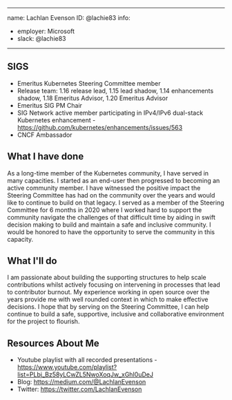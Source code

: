 -------------------------------------------------------------
name: Lachlan Evenson
ID: @lachie83
info:
  - employer: Microsoft
  - slack: @lachie83
-------------------------------------------------------------

<!-- Please make a copy of this template as "candidate-yourname.md" and save it to
the election directory -->

## SIGS

- Emeritus Kubernetes Steering Committee member
- Release team: 1.16 release lead, 1.15 lead shadow, 1.14 enhancements shadow, 1.18 Emeritus Advisor, 1.20 Emeritus Advisor
- Emeritus SIG PM Chair
- SIG Network active member participating in IPv4/IPv6 dual-stack Kubernetes enhancement - https://github.com/kubernetes/enhancements/issues/563
- CNCF Ambassador

## What I have done

As a long-time member of the Kubernetes community, I have served in many capacities. I started as an end-user then progressed to becoming an active community member. I have witnessed the positive impact the Steering Committee has had on the community over the years and would like to continue to build on that legacy. I served as a member of the Steering Committee for 6 months in 2020 where I worked hard to support the community navigate the challenges of that difficult time by aiding in swift decision making to build and maintain a safe and inclusive community. I would be honored to have the opportunity to serve the community in this capacity. 

## What I'll do

I am passionate about building the supporting structures to help scale contributions whilst actively focusing on intervening in processes that lead to contributor burnout. My experience working in open source over the years provide me with well rounded context in which to make effective decisions. I hope that by serving on the Steering Committee, I can help continue to build a safe, supportive, inclusive and collaborative environment for the project to flourish.

## Resources About Me

- Youtube playlist with all recorded presentations - https://www.youtube.com/playlist?list=PLbj_Bz58yLCwZL5NwoXoqJw_xGhI0uDeJ
- Blog: https://medium.com/@LachlanEvenson
- Twitter: https://twitter.com/LachlanEvenson
